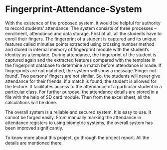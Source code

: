 # Fingerprint-Attendance-System
With the existence of the proposed system, it would be helpful for authority to record students’ attendance. The system consists of three processes – enrollment, attendance and
data storage. First of all, all the students have to enroll their fingers. The fingerprint of a student is captured and its unique features called minutiae points extracted using
crossing number method and stored in internal memory of fingerprint module with the student’s identity as a template. During attendance, the fingerprint of the student is captured
again and the extracted features compared with the template in the fingerprint database to determine a match before attendance is made. If fingerprints are not matched, the system
will show a message ‘Finger not found’. Two persons’ fingers are not similar. So, the students will never give attendance for their friends. If a match is found, the student is
allowed for the lecture. It facilitates access to the attendance of a particular student in a particular class. For further purpose, the attendance details are stored in a file
with the help of SD card module. Then from the excel sheet, all the calculations will be done.

The overall system is a reliable and secured system. It is easy to use. It cannot be forged easily. From manually marking the attendance in attendance registers to using biometric systems, 
the overall system has been improved significantly.

To know more about this project, go through the project report. All the details are mentioned there.
